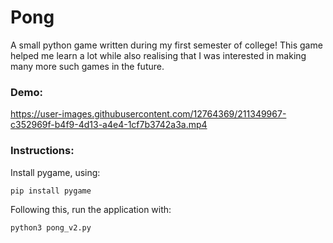 # Pong

A small python game written during my first semester of college! This game helped me learn a lot while also realising that I was interested in making many more such games in the future.

### Demo:


https://user-images.githubusercontent.com/12764369/211349967-c352969f-b4f9-4d13-a4e4-1cf7b3742a3a.mp4


### Instructions:

Install pygame, using:

```
pip install pygame
```

Following this, run the application with:

```
python3 pong_v2.py
```
